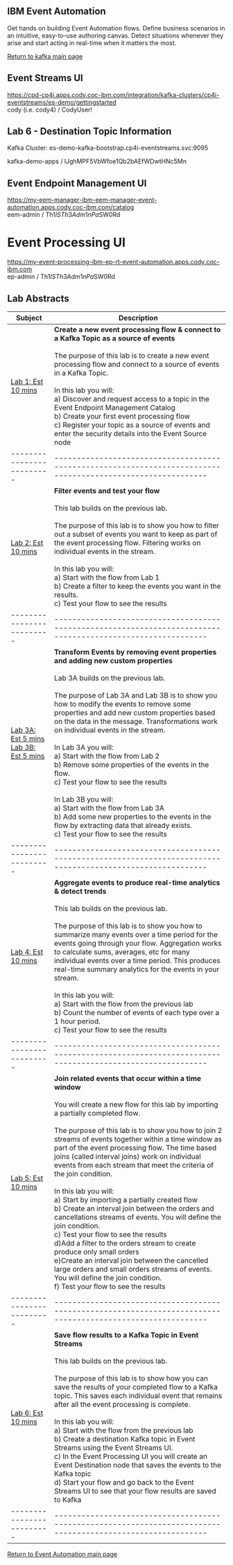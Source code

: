 ## IBM Event Automation
Get hands on building Event Automation flows.  Define business scenarios in an intuitive, easy-to-use authoring canvas. Detect situations whenever they arise and start acting in real-time when it matters the most.

[Return to kafka main page](../index.md#lab-abstracts)

## Event Streams UI
https://cpd-cp4i.apps.cody.coc-ibm.com/integration/kafka-clusters/cp4i-eventstreams/es-demo/gettingstarted
<br>cody<student number> (i.e. cody4)  /  CodyUser!
## Lab 6 - Destination Topic Information
Kafka Cluster: es-demo-kafka-bootstrap.cp4i-eventstreams.svc:9095 <br>

kafka-demo-apps  /  lJghMPF5VbWfoe1Qb2bAEfWDwtHNc5Mn
## Event Endpoint Management UI
https://my-eem-manager-ibm-eem-manager-event-automation.apps.cody.coc-ibm.com/catalog
<br>eem-admin / Th1$ISTh3Adm1nPa$SW0Rd
# Event Processing UI
https://my-event-processing-ibm-ep-rt-event-automation.apps.cody.coc-ibm.com
<br>ep-admin / Th1$ISTh3Adm1nPa$SW0Rd


## Lab Abstracts

|  Subject                            | Description                                            |                                                               
|-------------------------|------------------------------------------------------------------------------------------------------------|
| [Lab 1: Est 10 mins][tutorial-1-pdf]       |**Create a new event processing flow & connect to a Kafka Topic as a source of events** <br> <br>The purpose of this lab is to create a new event processing flow and connect to a source of events in a Kafka Topic.  <br><br>In this lab you will: <br>a) Discover and request access to a topic in the Event Endpoint Management Catalog <br>b) Create your first event processing flow <br>c) Register your topic as a source of events and enter the security details into the Event Source node
|-------------------------|------------------------------------------------------------------------------------------------------------|
| [Lab 2: Est 10 mins][tutorial-2-pdf]       |**Filter events and test your flow** <br> <br>This lab builds on the previous lab.<br><br>The purpose of this lab is to show you how to filter out a subset of events you want to keep as part of the event processing flow.  Filtering works on individual events in the stream. <br><br>In this lab you will: <br>a) Start with the flow from Lab 1 <br>b) Create a filter to keep the events you want in the results.  <br>c) Test your flow to see the results 
|-------------------------|------------------------------------------------------------------------------------------------------------|
| [Lab 3A: Est 5 mins][tutorial-3A-pdf]<br>[Lab 3B: Est 5 mins][tutorial-3B-pdf]       |**Transform Events by removing event properties and adding new custom properties** <br> <br>Lab 3A builds on the previous lab.<br><br>The purpose of Lab 3A and Lab 3B is to show you how to modify the events to remove some properties and add new custom properties based on the data in the message. Transformations work on individual events in the stream.   <br><br>In Lab 3A you will: <br>a) Start with the flow from Lab 2 <br>b) Remove some properties of the events in the flow.  <br>c) Test your flow to see the results <br><br>In Lab 3B you will: <br>a) Start with the flow from Lab 3A <br>b) Add some new properties to the events in the flow by extracting data that already exists.  <br>c) Test your flow to see the results 
|-------------------------|------------------------------------------------------------------------------------------------------------|
| [Lab 4: Est 10 mins][tutorial-4-pdf]        |**Aggregate events to produce real-time analytics & detect trends** <br> <br>This lab builds on the previous lab.<br><br>The purpose of this lab is to show you how to summarize many events over a time period for the events going through your flow.  Aggregation works to calculate sums, averages, etc for many individual events over a time period. This produces real-time summary analytics for the events in your stream.<br><br>In this lab you will: <br>a) Start with the flow from the previous lab <br>b) Count the number of events of each type over a 1 hour period.  <br>c) Test your flow to see the results 
|-------------------------|------------------------------------------------------------------------------------------------------------|
| [Lab 5: Est 10 mins][tutorial-5-pdf]      |**Join related events that occur within a time window**  <br> <br>You will create a new flow for this lab by importing a partially completed flow.<br><br>The purpose of this lab is to show you how to join 2 streams of events together within a time window as part of the event processing flow.  The time based joins (called interval joins) work on individual events from each stream that meet the criteria of the join condition. <br><br>In this lab you will: <br>a) Start by importing a partially created flow <br>b) Create an interval join between the orders and cancellations streams of events.  You will define the join condition.  <br>c) Test your flow to see the results <br>d)Add a filter to the orders stream to create produce only small orders <br>e)Create an interval join between the cancelled large orders and small orders streams of events.  You will define the join condition.  <br>f) Test your flow to see the results
|-------------------------|------------------------------------------------------------------------------------------------------------|
| [Lab 6: Est 10 mins][tutorial-6-pdf]      |**Save flow results to a Kafka Topic in Event Streams** <br> <br>This lab builds on the previous lab.<br><br>The purpose of this lab is to show how you can save the results of your completed flow to a Kafka topic.  This saves each individual event that remains after all the event processing is complete. <br><br>In this lab you will: <br>a) Start with the flow from the previous lab <br>b) Create a destination Kafka topic in Event Streams using the Event Streams UI.  <br>c) In the Event Processing UI you will create an Event Destination node that saves the events to the Kafka topic <br>d) Start your flow and go back to the Event Streams UI to see that your flow results are saved to Kafka  
|-------------------------|------------------------------------------------------------------------------------------------------------|



[Return to Event Automation main page](../index.md#lab-abstracts)

[tutorial-1-pdf]:  ./pdfs/1_Create_new_event_processing_flow_and_connect_to_source.pdf
[tutorial-2-pdf]:  ./pdfs/2_Filter_events_based_on_particular_properties.pdf
[tutorial-3A-pdf]: ./pdfs/3A_Transform_events_to_remove_properties.pdf
[tutorial-3B-pdf]: ./pdfs/3B_Transform_events_to_create_properties.pdf
[tutorial-4-pdf]:  ./pdfs/4_Aggregate_events_for_real_time_analytics.pdf
[tutorial-5-pdf]:  ./pdfs/5_Do_time_window_join_on_2_event_streams.pdf
[tutorial-6-pdf]:  ./pdfs/6_Save_flow_results_to_new_topic.pdf 

[tutorial-1-0]: https://ibm.github.io/event-automation/tutorials/guided/tutorial-1#instructions
[tutorial-2-0]: https://ibm.github.io/event-automation/tutorials/guided/tutorial-2#instructions
[tutorial-3-0]: https://ibm.github.io/event-automation/tutorials/guided/tutorial-3#instructions
[tutorial-4-0]: https://ibm.github.io/event-automation/tutorials/guided/tutorial-4#instructions
[tutorial-5-0]: https://ibm.github.io/event-automation/tutorials/guided/tutorial-5#instructions
[tutorial-6-0]: https://ibm.github.io/event-automation/tutorials/guided/tutorial-6#instructions

[example-8-0]:https://ibm.github.io/event-automation/tutorials/event-processing-examples/example-08

[tutorial-1-1]: https://ibm.github.io/event-automation/tutorials/guided/tutorial-1#step-1--discover-the-topic-to-use
[tutorial-1-2]: https://ibm.github.io/event-automation/tutorials/guided/tutorial-1#step-2--create-a-flow
[tutorial-1-3]: https://ibm.github.io/event-automation/tutorials/guided/tutorial-1#event-source
[tutorial-1-4]: https://ibm.github.io/event-automation/tutorials/guided/tutorial-1#step-4--define-the-filter
[tutorial-1-5]: https://ibm.github.io/event-automation/tutorials/guided/tutorial-1#step-5--testing-the-flow